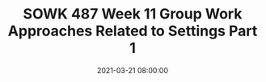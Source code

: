 ---
layout: single_presentation
name: sowk-487-week-11-group-work-approaches-related-to-settings-part-1.md
title: "SOWK 487 Week 11 Group Work Approaches Related to Settings Part 1"
date:  2021-03-21 08:00:00
presentation_id: YIVnNb
permalink: /YIVnNb/
redirect_from:
  - /presentations/YIVnNb/sowk-487-week-11-group-work-approaches-related-to-settings-part-1
slides: 
  - slide_name: deck-6460-large-0.jpeg
    slide_text: >
      <p><strong>Time</strong>: Wednesday’s from 5:30-8:15<br />
      <strong>Date</strong>: 03/24/21
      <strong>Content</strong>: Group Work Approaches Related to Setting I
      <strong>Reading Assignment</strong>: Garvin et al. (2017) Chapters 13-16
      <strong>Due Dates</strong>:</p>
      <ul>
      <li>
      <strong>A-01: Synchronous Class Engagement</strong> Attend class</li>
      <li>
      <strong>A-02: Asynchronous Class Engagement</strong> <a href="https://myheritage.heritage.edu/ICS/Academics/SOWK/SOWK_487W/2021_SP-SOWK_487W-0/W-11_322-328.jnz?portlet=Forums&amp;screen=TopicView&amp;screenType=change&amp;id=a1c316d3-0a1d-4ae0-90cd-0015474d1abf" target="_blank" rel="noopener">W-11 Groups with Involuntary Clients</a> discussion forum with an initial post due Friday 03/26/21 at 11:55 PM and two replies due Sunday 03/28/21 at 11:55 PM <em>via My Heritage Class Forum</em>
      </li>
      <li>
      <strong>Read</strong> Garvin et al. (2017) Chapters 13-16</li>
      </ul>
      
  - slide_name: deck-6460-large-1.jpeg
    slide_text: >
      <blockquote>
      <p>The reading discussed three different settings that group work can be done in. These are:</p>
      </blockquote>
      <ul>
      <li>Groups in physical and mental health</li>
      <li>Involuntary groups</li>
      <li>Strengths-based group work with adolescents</li>
      </ul>
      
  - slide_name: deck-6460-large-2.jpeg
    slide_text: >
      <blockquote>
      <p>Getzel (2012) describes four variables that should be considered in who should be placed in groups in a health care setting and intervened in during the group cycle.</p>
      </blockquote>
      <ul>
      <li>
      <strong>Uncertain Conditions</strong>: Frequently at begging phase, but can occur whenever. Role to encourage explorations of group conflicts as problems for the members to solve together</li>
      <li>
      <strong>Crisis Situations</strong>: Crisis happens
      <ul>
      <li>we can’t take an “overprotective stance.”</li>
      <li>Crisis can be internal and external</li>
      <li>Role is to assist group in managing and addressing the crisis situations</li>
      </ul>
      </li>
      <li>
      <strong>Identity Concerns</strong>: Identity themes especially prevalent in groups with persons with serious illness or trauma.
      <ul>
      <li>With strong cohesion— can more directly address identity questions</li>
      <li>Role to process through mutual aid</li>
      </ul>
      </li>
      <li>
      <strong>Redistrubutional justice</strong>: Think empowerment theory. Addressing social just needs as a group outside of the group</li>
      </ul>
      
  - slide_name: deck-6460-large-3.jpeg
    slide_text: >
      <blockquote>
      <p>Many groups that are led are working with clients who are in some way being forced to attend (courts, parents, probation, school, etc.)</p>
      </blockquote>
      <blockquote>
      <p>Some interventions that are frequently employed are:</p>
      </blockquote>
      <ul>
      <li>
      <strong>Reactance Theory</strong>: People are free to do any behavior.
      <ul>
      <li>When people feel not free, they have more resistance. When people feel free more willing to participate. Role to offer choices, clarifying mandated portions… etc.</li>
      </ul>
      </li>
      </ul>
      <p>—&gt; Doing these in a minute</p>
      <ul>
      <li>
      <strong>Stages of Change Model</strong>:</li>
      <li>
      <strong>Motivational Interviewing</strong>:</li>
      <li>
      <strong>Stages of group change for involuntary clients</strong>: suggestions of what to do regarding the beginning, middle, and end.</li>
      </ul>
      
  - slide_name: deck-6460-large-4.jpeg
    slide_text: >
      <blockquote>
      <p>Brehm (1972) talked about Reactance (well and had been writing about it since the sixties).</p>
      </blockquote>
      <ul>
      <li>Importance of the freedom</li>
      <li>Magnitude of threat to freedom</li>
      </ul>
      <p>Creates Reactance</p>
      <ul>
      <li>Mental Effects: Perceptual or judgmental changes</li>
      <li>Behavioral Effects: Opposition, aggression, etc.</li>
      </ul>
      
  - slide_name: deck-6460-large-5.jpeg
    slide_text: >
      <blockquote>
      <p>Because motivational interviewing is so key in working with involuntary groups, I want to talk about the stages of change with you.</p>
      </blockquote>
      
  - slide_name: deck-6460-large-6.jpeg
    slide_text: >
      <blockquote>
      <p>Motivational Interviewing looks at change in stages.</p>
      </blockquote>
      <ul>
      <li>Pre-contemplation</li>
      <li>Contemplation</li>
      <li>Preparation</li>
      <li>Action</li>
      <li>Maintenance</li>
      <li>Relapse</li>
      </ul>
      
  - slide_name: deck-6460-large-7.jpeg
    slide_text: >
      <blockquote>
      <p>MI is more than the use of a set of technical interventions. It is characterized by a particular “spirit” or clinical “way of being” which is the context or interpersonal relationship within which the techniques are employed.</p>
      </blockquote>
      <p>The spirit of MI is based on three key elements:</p>
      <ol>
      <li>Collaboration between the therapist and the client</li>
      <li>Evoking or drawing out the client’s ideas about change</li>
      <li>Emphasizing the autonomy of the client.</li>
      </ol>
      <ul>
      <li>Collaboration (vs. Confrontation)
      <ul>
      <li>Collaboration is a <strong>partnership between the therapist and the client</strong>, grounded in the point of view and experiences of the client.</li>
      <li>This contrasts with some other approaches to substance use disorders treatment, which are based on the <strong>therapist assuming an “expert” role, at times confronting</strong> the client and imposing their perspective on the client’s substance use behavior and the appropriate course of treatment and outcome.</li>
      <li>Collaboration <strong>builds rapport and facilitates trust</strong> in the helping relationship, which can be challenging in a more hierarchical relationship.</li>
      <li>This does not mean that <strong>the therapist automatically agrees</strong> with the client about the nature of the problem or the changes that may be most appropriate.</li>
      <li>Although they may see things differently, the therapeutic process is <strong>focused on mutual understanding</strong>, not the therapist being right.</li>
      </ul>
      </li>
      <li>Evocation (Drawing Out, Rather Than Imposing Ideas)
      <ul>
      <li>The MI approach is one of the therapist’s <strong>drawing out the individual’s own thoughts and ideas</strong>, rather than imposing their opinions as motivation and commitment to change is most powerful and durable when it comes from the client.</li>
      <li>No matter what reasons the therapist might offer to convince the client of the need to change their behavior or how much they might want the person to do so, <strong>lasting change is more likely to occur when the client discovers their own reasons and determination to change</strong>.</li>
      <li>The therapist’s job is to “draw out” the person’s own motivations and skills for change, not to tell them what to do or why they should do it.</li>
      </ul>
      </li>
      <li>Autonomy (vs. Authority)
      <ul>
      <li>Unlike some other treatment models that emphasize the clinician as an authority figure, Motivational Interviewing recognizes that the <strong>true power for change rests within the client</strong>.</li>
      <li>Ultimately, it is up to the individual to follow through <strong>with making changes happen</strong>.</li>
      <li>This is empowering to the individual, but also <strong>gives them responsibility</strong> for their actions.</li>
      <li>Counselors reinforce that there is <strong>no single “right way” to change</strong> and that there are multiple ways that change can occur.</li>
      <li>In addition to deciding whether they will make a change, clients are encouraged to take the lead in <strong>developing a “menu of options” as to how to achieve the desired change</strong>.</li>
      </ul>
      </li>
      </ul>
      
  - slide_name: deck-6460-large-8.jpeg
    slide_text: >
      <blockquote>
      <p>The book discusses how to deal with discrepancy. Developing discrepancy is one of the four guiding principles in Motivational Interviewing. Building on and bringing to life the elements of the MI “style,” there are four distinct principles that guide the practice of MI. The therapist employing MI will hold true to these principles throughout treatment.</p>
      </blockquote>
      <ul>
      <li>Express Empathy (i.e. seeing, thinking, feeling, and sharing through the clients eyes)</li>
      <li>Support Self-Efficacy (i.e. A strengths based approach)</li>
      <li>Roll with Resistance (i.e. Dancing with the client vs. wrestling)</li>
      <li>Develop Discrepancy (i.e. Where I am vs. where I want to be)</li>
      </ul>
      
  - slide_name: deck-6460-large-9.jpeg
    slide_text: >
      <blockquote>
      <p><em>Expressing empathy</em> involves <strong>seeing</strong> the world through the client’s eyes, <strong>thinking</strong> about things as the client thinks about them, <strong>feeling</strong> things as the client feels them, and <strong>sharing</strong> in the client’s experiences</p>
      </blockquote>
      <ul>
      <li>This approach provides the <strong>basis for clients to be heard and understood</strong>
      </li>
      <li>Permits clients to be more likely to <strong>honestly share their experiences</strong> in depth.</li>
      <li>The process of expressing empathy <strong>relies on the client’s experiencing the counselor as able to see the world as they (the client) sees it</strong>.</li>
      </ul>
      
  - slide_name: deck-6460-large-10.jpeg
    slide_text: >
      <blockquote>
      <p><strong>Supporting self-efficacy</strong> in motivational interviewing  is the counselor focusing on previous successes and highlighting skills and strengths.</p>
      </blockquote>
      <ul>
      <li>MI is a <strong>strengths-based approach</strong> that believes that clients have within themselves the capabilities to change successfully.</li>
      <li>A client’s <strong>belief that change is possible</strong> (self-efficacy) is needed to instill hope about making those difficult changes.</li>
      <li>Clients often have <strong>previously tried and been unable to achieve or maintain the desired change</strong>, creating doubt about their ability to succeed.</li>
      </ul>
      
  - slide_name: deck-6460-large-11.jpeg
    slide_text: >
      <blockquote>
      <p><strong>Rolling with resistance</strong> disrupts any “struggle” that may occur and the session does not resemble an argument or the client’s playing “devil’s advocate” or “yes, but” to the counselor’s suggestions.</p>
      </blockquote>
      <ul>
      <li>From an MI perspective, resistance in treatment occurs when then the client <strong>experiences a conflict</strong> between their view of the “problem” or the “solution” and that of the clinician or when the client experiences their freedom or autonomy being impinged upon.</li>
      <li>These experiences are often based in the client’s <strong>ambivalence about change</strong>.</li>
      <li>In MI, counselors avoid eliciting resistance by <strong>not confronting the client and when resistance occurs</strong>, they work to de-escalate and avoid a negative interaction, instead “rolling with it.” Actions and statements that demonstrate resistance <strong>remain unchallenged especially early</strong> in the counseling relationship.</li>
      <li>The MI value on having <strong>the client define the problem and develop their own solutions</strong> leaves little for the client to resist.</li>
      <li>A frequently used metaphor is <strong>“dancing” rather than “wrestling”</strong> with the client.</li>
      <li>In exploring client concerns, counselors invite clients to <strong>examine new points of view</strong>, and are careful not to impose their own ways of thinking.</li>
      <li>A key concept is that counselor’s <strong>avoid the “righting reflex,”</strong> a tendency born from concern, to ensure that the client understands and agrees with the need to change and to solve the problem for the client.</li>
      </ul>
      
  - slide_name: deck-6460-large-12.jpeg
    slide_text: >
      <blockquote>
      <p><strong>Developing discrepancy</strong> guiding client to understand the mismatch between where the client wants to be and where they are.</p>
      </blockquote>
      <ul>
      <li>Motivation for change occurs when people perceive a mismatch between “<strong>where they are and where they want to be,</strong>” and a counselor practicing Motivational Interviewing works to develop this <strong>by helping clients examine the discrepancies between their current circumstances/behavior and their values and future goals</strong>.</li>
      <li>When clients <strong>recognize that their current behaviors place them in conflict with their values</strong> or interfere with accomplishment of self-identified goals, they are more likely to experience increased motivation to make important life changes.</li>
      <li>It is important that the counselor using MI does not use strategies to develop discrepancy at the expense of the other principles, yet gradually <strong>help clients to become aware of how current behaviors may lead them away from, rather than toward, their important goals</strong>.
      <br> [Whole Class Activity] Have students work with partners regarding something that there has been some resistance to change. Work through some of the principles with your partner.</li>
      </ul>
      
  - slide_name: deck-6460-large-13.jpeg
    slide_text: >
      <blockquote>
      <p>While ART’s moral reasoning day is different than a truly sophistry method discussed as a method for examining faculty beliefs, it fits in very well with working with involuntary clients.</p>
      </blockquote>
      <p>[Whole Class Activity] 10 volunteers (participants) 1 volunteer co-facilitator others observers. Facilitate moral reasoning day as listed below. Students do not need to necessarily take on a part, but answer honestly or they can act as a persona.</p>
      <ol>
      <li>Review Rules for Discussion (See page 111 of Aggression Replacement Training, Revised Edition)</li>
      <li>Introduce/Review Thinking Errors. (See pgs. 98 &amp; 99)</li>
      <li>Have a group member read the Problem Situation aloud.</li>
      <li>Establish the “real” problem so that all group members clearly understand the problem.</li>
      <li>Relate the Problem Situation to the lives of the group members.</li>
      <li>Establish Moral Maturity through eliciting mature responses first, reconstructing less mature responses, and listing them on an ease pad, chalk board, or white board preferably on one side of a T-chart.</li>
      <li>List less morally mature responses second on the other side of the T-chart if they cannot be reconstructed to  seem more mature. Provide no reinforcement for less mature reasoning.</li>
      <li>Encourage more mature group members and use the list of mature reasons on the chart to challenge the less mature reasoning of group members.</li>
      <li>Provide perspective taking opportunities by having youth who disagree examine each other’s reasoning for thinking errors.</li>
      <li>Provide role taking opportunities for group participants. (e.g. How would you feel if you were . . ? What would you do if you were …?)</li>
      <li>When possible seek to make more mature answers and reasons for those answers a group decision.</li>
      <li>Praise the group and individuals within the group for positive decisions and mature reasoning.</li>
      </ol>
      
  - slide_name: deck-6460-large-14.jpeg
    slide_text: >
      <blockquote>
      <p>The following are some techniques that are frequently used with involuntary clients.</p>
      </blockquote>
      <ul>
      <li>Emphasizing choices already made (baby steps)</li>
      <li>Emphasize choice</li>
      <li>Limited, clear requirements</li>
      <li>Clarifying roles</li>
      <li>Avoid emphasis on blaming</li>
      <li>Positive future focus</li>
      <li>Clarifying non-negotiable requirements</li>
      <li>Clarifying rights and limitations</li>
      <li>Rewarding acknowledging responsibility</li>
      </ul>
      
  - slide_name: deck-6460-large-15.jpeg
    slide_text: >
      <ul>
      <li>
      <strong>Principal 1</strong>: Form groups based on member felt needs and wants, not diagnoses
      <ul>
      <li>Felt needs are individual wants, desires and areas of concerns both for the group and the individual</li>
      </ul>
      </li>
      <li>
      <strong>Principal 2</strong>: Structure groups to welcome the whole person, not just the troubled parts
      <ul>
      <li>Think ACES research and managing persons who have been through trauma</li>
      </ul>
      </li>
      <li>
      <strong>Principal 3</strong>: Integrate verbal and nonverbal activities
      <ul>
      <li>Allow creativity and movement</li>
      <li>Loved statement “Group work practitioners must, for once and for all, learn to relax and to abandon the strange and bizarre belief that the only successful group is one that consists of people who sit still and speak politely and insightfully” (p. 233)</li>
      </ul>
      </li>
      <li>
      <strong>Principal 4</strong>: Decentralize authority and turn control over to group members
      <ul>
      <li>Life space intervention (similar to LSCI)</li>
      </ul>
      </li>
      <li>
      <strong>Principal 5</strong>: Develop alliances with relevant other people
      <ul>
      <li>Connections with those outside of the group can be very productive.</li>
      </ul>
      </li>
      <li>
      <strong>Principal 6</strong>: Maintain a dual focus on individual change and social reform
      <ul>
      <li>Help self and help others</li>
      </ul>
      </li>
      <li>
      <strong>Principal 7</strong>: Understand and respect group development as a key to promoting change
      <ul>
      <li>Group processes</li>
      </ul>
      </li>
      </ul>
      
presentation_description: >
  <p>Week 11 moves into a three-part series of looking at groups that we complete focused on different populations. The first week has readings from Ruffolo and Maker (2017) where they dive into group work focused on mental health. As we know many of the groups that social workers end up facilitating include participants that are involuntary. Rooney and Chovanec (2017) offer many suggestions on how to be successful with this population. Finally, Malekoff (2017) talks about strength-based practices with youth, and Rittner (2017) looks specifically at child welfare. During class, we will be talking about bits and pieces of doing group work with each of these populations. We will also be doing a participatory activity out of Aggression Replacement Training.</p>
  <p>Reference</p>
  <p>Malekoff, A. (2017). Chapter 15 - Strengths-based group work with children and adolescents. In C. D. Garvin, L. M. Gutierrez, &amp; M. J. Galinsky <em>Handbook of Social Work with Groups</em> (pp. 255-270). The Guilford Press.</p>
  <p>Rittner, B. (2017). Chapter 16 - Group work in child welfare. In C. D. Garvin, L. M. Gutierrez, &amp; M. J. Galinsky <em>Handbook of Social Work with Groups</em> (pp. 271-286). The Guilford Press.</p>
  <p>Rooney, R., &amp; Chovanec, M. (2017). Chapter 14 - Involuntary groups. In C. D. Garvin, L. M. Gutierrez, &amp; M. J. Galinsky <em>Handbook of Social Work with Groups</em> (pp. 237-254). The Guilford Press.</p>
  <p>Ruffolo, M. C., &amp; Maker, C. M. (2017). Chapter 13 - Evidence-based group work in mental health practice. In C. D. Garvin, L. M. Gutierrez, &amp; M. J. Galinsky <em>Handbook of Social Work with Groups</em> (pp. 220-236). The Guilford Press.</p>
  
downloadable_slides: deck-6460.pdf
slides_count: 16
header:
  teaser: deck-6460-thumb-0.jpeg
presentation_video:
location: "Heritage University"
tags:
  - Heritage University
  - BASW Program
  - SOWK 487w
---
